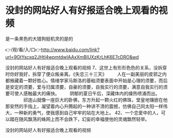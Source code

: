# 没封的网站好人有好报适合晚上观看的视频
是一条黑色的大猎狗挺机灵的是的

👉/观/看/入/口👉http://www.baidu.com/link?url=9GtYscxq2JHtl4wpmtdwIAAxXmBlUXzKrLhK6E7cDRO&wd

没封的网站好人有好报适合晚上观看的视频	7、这世上有形形色色的关系，没拆穿时你好我好，拆穿了便众叛亲离。《失恋三十三天》
　　人在一副美丽的皮郛之内都掖藏着一颗好胜心。情绪学家马斯洛的基础须要表面中开始是心理的须要，而后是安定的须要，爱与归属须要，自豪的须要，自我实行的须要，满意自我实行的须要可使人感触最大的痛快。
　　阴郁的夏日午后，深藏体内的燥热喷涌而出。
　　　　祁连山就像一座巨大的卧佛，东方升起一颗火红的佛珠，堂皇地镶嵌在他那安然的手指上，凝望着内心升腾起的一种讲不清的震撼，仿佛自己同太阳一样伟大，一种新的勇气，使我感到自己牢牢的站在大地上。
	42、一个恋爱中的人，可以踏在随风飘荡的蛛网上而不会跌下，幻妄的幸福使他的灵魂飘然轻举。

没封的网站好人有好报适合晚上观看的视频

